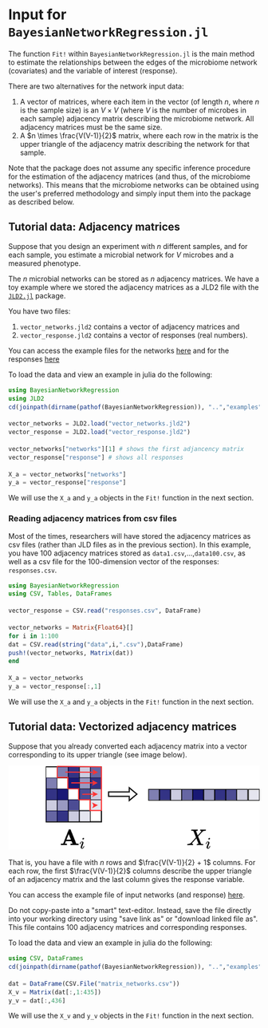 # Input for `BayesianNetworkRegression.jl`

The function `Fit!` within `BayesianNetworkRegression.jl` is the main method to estimate the relationships between the edges of the microbiome network (covariates) and the variable of interest (response). 

There are two alternatives for the network input data:

1. A vector of matrices, where each item in the vector (of length $n$, where $n$ is the sample size) is an $V \times V$ (where $V$ is the number of microbes in each sample) adjacency matrix describing the microbiome network. All adjacency matrices must be the same size.
2. A $n \times \frac{V(V-1)}{2}$ matrix, where each row in the matrix is the upper triangle of the adjacency matrix describing the network for that sample.

Note that the package does not assume any specific inference procedure for the estimation of the adjacency matrices (and thus, of the microbiome networks). This means that the microbiome networks can be obtained using the user's preferred methodology and simply input them into the package as described below.

## Tutorial data: Adjacency matrices 

Suppose that you design an experiment with $n$ different samples, and for each sample, you estimate a microbial network for $V$ microbes and a measured phenotype.

The $n$ microbial networks can be stored as $n$ adjacency matrices. We have a toy example where we stored the adjacency matrices as a JLD2 file with the [`JLD2.jl`](https://github.com/JuliaIO/JLD2.jl) package.

You have two files:
1. `vector_networks.jld2` contains a vector of adjacency matrices and
2. `vector_response.jld2` contains a vector of responses (real numbers).

You can access the example files for the networks 
[here](https://github.com/solislemuslab/BayesianNetworkRegression.jl/blob/main/examples/vector_networks.jld2)
and for the responses
[here](https://github.com/solislemuslab/BayesianNetworkRegression.jl/blob/main/examples/vector_response.jld2)

To load the data and view an example in julia do the following:
```julia
using BayesianNetworkRegression
using JLD2
cd(joinpath(dirname(pathof(BayesianNetworkRegression)), "..","examples"))

vector_networks = JLD2.load("vector_networks.jld2")
vector_response = JLD2.load("vector_response.jld2")

vector_networks["networks"][1] # shows the first adjancency matrix
vector_response["response"] # shows all responses

X_a = vector_networks["networks"]
y_a = vector_response["response"]
```

We will use the `X_a` and `y_a` objects in the `Fit!` function in the next section.

### Reading adjacency matrices from csv files

Most of the times, researchers will have stored the adjacency matrices as csv files (rather than JLD files as in the previous section). In this example, you have 100 adjacency matrices stored as `data1.csv`,...,`data100.csv`, as well as a csv file for the 100-dimension vector of the responses: `responses.csv`.

```julia
using BayesianNetworkRegression
using CSV, Tables, DataFrames

vector_response = CSV.read("responses.csv", DataFrame)

vector_networks = Matrix{Float64}[]
for i in 1:100
dat = CSV.read(string("data",i,".csv"),DataFrame)
push!(vector_networks, Matrix(dat))
end

X_a = vector_networks
y_a = vector_response[:,1]
```

We will use the `X_a` and `y_a` objects in the `Fit!` function in the next section.


## Tutorial data: Vectorized adjacency matrices

Suppose that you already converted each adjacency matrix into a vector corresponding to its upper triangle (see image below).

![transformA](../assets/transformA.png)

That is, you have a file with $n$ rows and $\frac{V(V-1)}{2} + 1$ columns. For each row, the first $\frac{V(V-1)}{2}$ columns describe the upper triangle of an adjacency matrix and the last column gives the response variable. 

You can access the example file of input networks (and response)
[here](https://github.com/solislemuslab/BayesianNetworkRegression.jl/blob/main/examples/matrix_networks.csv).

Do not copy-paste into a "smart" text-editor. Instead, save the file
directly into your working directory using "save link as" or "download linked file as".
This file contains 100 adjacency matrices and corresponding responses.

To load the data and view an example in julia do the following:
```julia
using CSV, DataFrames
cd(joinpath(dirname(pathof(BayesianNetworkRegression)), "..","examples"))

dat = DataFrame(CSV.File("matrix_networks.csv"))
X_v = Matrix(dat[:,1:435])
y_v = dat[:,436]
```

We will use the `X_v` and `y_v` objects in the `Fit!` function in the next section.
